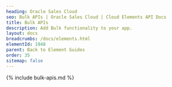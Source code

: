 ```yaml
---
heading: Oracle Sales Cloud
seo: Bulk APIs | Oracle Sales Cloud | Cloud Elements API Docs
title: Bulk APIs
description: Add Bulk functionality to your app.
layout: docs
breadcrumbs: /docs/elements.html
elementId: 1948
parent: Back to Element Guides
order: 35
sitemap: false
---
```


{% include bulk-apis.md %}

